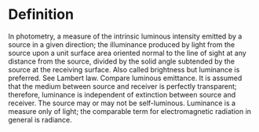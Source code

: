 # Definition

In photometry, a measure of the intrinsic luminous intensity emitted by
a source in a given direction; the illuminance produced by light from
the source upon a unit surface area oriented normal to the line of sight
at any distance from the source, divided by the solid angle subtended by
the source at the receiving surface. Also called brightness but
luminance is preferred. See Lambert law. Compare luminous emittance. It
is assumed that the medium between source and receiver is perfectly
transparent; therefore, luminance is independent of extinction between
source and receiver. The source may or may not be self-luminous.
Luminance is a measure only of light; the comparable term for
electromagnetic radiation in general is radiance.
